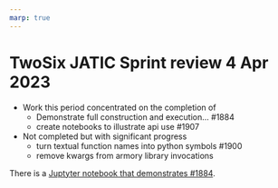 ```yaml
---
marp: true
---
```


# TwoSix JATIC Sprint review 4 Apr 2023

  * Work this period concentrated on the completion of
     * Demonstrate full construction and execution… #1884
     * create notebooks to illustrate api use #1907
  * Not completed but with significant progress
     * turn textual function names into python symbols #1900
     * remove kwargs from armory library invocations

There is a [Juptyter notebook that demonstrates #1884][notebook].


[notebook]:  https://gitlab.jatic.net/jatic/twosix/armory/-/blob/jatic/tutorials/api-walkthrough.ipynb
